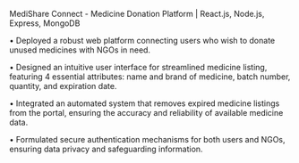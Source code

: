 MediShare Connect - Medicine Donation Platform | React.js, Node.js, Express, MongoDB

• Deployed a robust web platform connecting users who wish to donate unused medicines with NGOs in need.

• Designed an intuitive user interface for streamlined medicine listing, featuring 4 essential attributes: name and brand of medicine,
batch number, quantity, and expiration date.

• Integrated an automated system that removes expired medicine listings from the portal, ensuring the accuracy and reliability of
available medicine data.

• Formulated secure authentication mechanisms for both users and NGOs, ensuring data privacy and safeguarding information.
